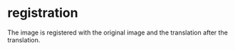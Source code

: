 # registration
The image is registered with the original image and the translation after the translation.
